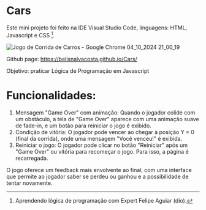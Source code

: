 # Cars

Este mini projeto foi feito na IDE Visual Studio Code, linguagens: HTML, Javascript e CSS [^1].

![Jogo de Corrida de Carros - Google Chrome 04_10_2024 21_00_19](https://github.com/user-attachments/assets/a8c96b6e-6085-4e22-85cb-839deb30a11f)

Github page: https://belisnalvacosta.github.io/Cars/

Objetivo: praticar Lógica de Programação em Javascript

# Funcionalidades:

1. Mensagem "Game Over" com animação: Quando o jogador colide com um obstáculo, a tela de "Game Over" aparece com uma animação suave de fade-in, e um botão para reiniciar o jogo é exibido.
2. Condição de vitória: O jogador pode vencer ao chegar à posição Y = 0 (final da corrida), onde uma mensagem "Você venceu!" é exibida.
3. Reiniciar o jogo: O jogador pode clicar no botão "Reiniciar" após um "Game Over" ou vitória para recomeçar o jogo. Para isso, a página é recarregada.

O jogo oferece um feedback mais envolvente ao final, com uma interface que permite ao jogador saber se perdeu ou ganhou e a possibilidade de tentar novamente.

[^1]: Aprendendo lógica de programação com Expert Felipe Aguiar (dio).
